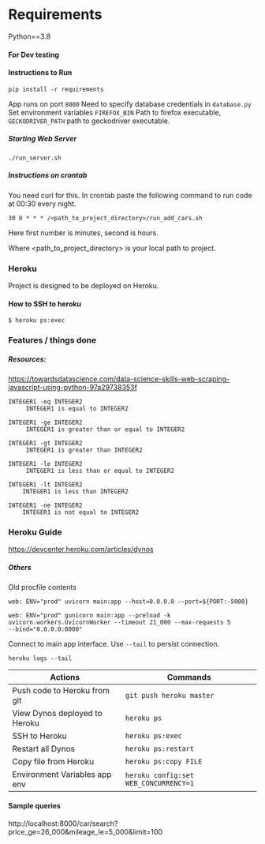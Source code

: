
# Requirements 
Python==3.8

#### For Dev testing

#### Instructions to Run

    pip install -r requirements

App runs on port `8000`
Need to specify database credentials in `database.py`
Set environment variables `FIREFOX_BIN` Path to firefox executable,
`GECKODRIVER_PATH` path to geckodriver executable.

##### Starting Web Server
    
    ./run_server.sh

##### Instructions on crontab
You need curl for this.
In crontab paste the following command to run code at 00:30 every
night.

    30 0 * * * /<path_to_project_directory>/run_add_cars.sh

Here first number is minutes, second is hours.

Where <path_to_project_directory> is your local path to project.
### Heroku 
Project is designed to be deployed on Heroku.

#### How to SSH to heroku

    $ heroku ps:exec

### Features / things done
##### Resources:
https://towardsdatascience.com/data-science-skills-web-scraping-javascript-using-python-97a29738353f


    INTEGER1 -eq INTEGER2
         INTEGER1 is equal to INTEGER2

    INTEGER1 -ge INTEGER2
         INTEGER1 is greater than or equal to INTEGER2

    INTEGER1 -gt INTEGER2
         INTEGER1 is greater than INTEGER2

    INTEGER1 -le INTEGER2
         INTEGER1 is less than or equal to INTEGER2

    INTEGER1 -lt INTEGER2
        INTEGER1 is less than INTEGER2

    INTEGER1 -ne INTEGER2
        INTEGER1 is not equal to INTEGER2

### Heroku Guide
https://devcenter.heroku.com/articles/dynos

##### Others

Old procfile contents

    web: ENV="prod" uvicorn main:app --host=0.0.0.0 --port=${PORT:-5000}

    web: ENV="prod" gunicorn main:app --preload -k uvicorn.workers.UvicornWorker --timeout 21_000 --max-requests 5
    --bind="0.0.0.0:8000"

Connect to main app interface. Use `--tail` to persist connection.

    heroku logs --tail

| Actions                         |        Commands           |
|---------------------------------|---------------------------|
| Push code to Heroku from git    |  `git push heroku master` | 
| View Dynos deployed to Heroku   |  `heroku ps`              |
| SSH to Heroku                   |  `heroku ps:exec`         |
| Restart all Dynos	              |  `heroku ps:restart`      |
| Copy file from Heroku           |  `heroku ps:copy FILE`    |
| Environment Variables app env   | `heroku config:set WEB_CONCURRENCY=1` |

#### Sample queries
http://localhost:8000/car/search?price_ge=26_000&mileage_le=5_000&limit=100

